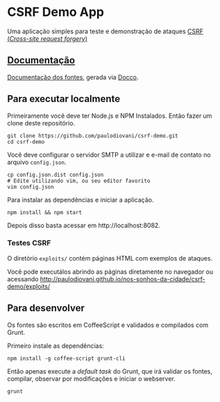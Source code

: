 # CSRF Demo App

Uma aplicação simples para teste e demonstração de ataques [CSRF (_Cross-site request forgery_)][1]

## [Documentação][2]

[Documentação dos fontes][2], gerada via [Docco](http://jashkenas.github.io/docco/).

[2]: http://paulodiovani.github.io/nos-sonhos-da-cidade/csrf-demo/

## Para executar localmente

Primeiramente você deve ter Node.js e NPM Instalados.
Então fazer um clone deste repositório.

    git clone https://github.com/paulodiovani/csrf-demo.git
    cd csrf-demo

Você deve configurar o servidor SMTP a utilizar e e-mail de contato no arquivo `config.json`.

    cp config.json.dist config.json
    # Edite utilizando vim, ou seu editor favorito
    vim config.json

Para instalar as dependências e iniciar a aplicação.

    npm install && npm start

Depois disso basta acessar em http://localhost:8082.

### Testes CSRF

O diretório `exploits/` contém páginas HTML com exemplos de ataques.

Você pode executálos abrindo as páginas diretamente no navegador ou acessando http://paulodiovani.github.io/nos-sonhos-da-cidade/csrf-demo/exploits/

## Para desenvolver

Os fontes são escritos em CoffeeScript e validados e compilados com Grunt.

Primeiro instale as dependências:

    npm install -g coffee-script grunt-cli

Então apenas execute a _default task_ do Grunt, que irá validar os fontes, compilar, observar por modificações e iniciar o webserver.

    grunt


[1]: http://en.wikipedia.org/wiki/Csrf "Artigo na Wikipedia sobre CSRF (em inglês)"